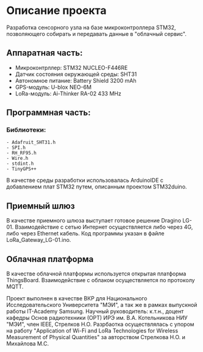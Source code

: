 # Описание проекта
Разработка сенсорного узла на базе микроконтроллера STM32, позволяющего собирать и передавать данные в "облачный сервис".
## Аппаратная часть:
  - Микроконтрллер: STM32 NUCLEO-F446RE
  - Датчик состояния окружающей среды: SHT31
  - Автономное питание: Battery Shield 3200 mAh
  - GPS-модуль: U-blox NEO-6M
  - LoRa-модуль: Ai-Thinker RA-02 433 MHz
## Программная часть:
  ### Библиотеки:
    - Adafruit_SHT31.h
    - SPI.h
    - RH_RF95.h
    - Wire.h
    - stdint.h
    - TinyGPS++
 В качестве среды разработки использовалась ArduinoIDE с добавлением плат STM32 путем, описанным проектом STM32duino. 
 
 ## Приемный шлюз
 В качестве приемного шлюза выступает готовое решение Dragino LG-01. Взаимодействие с сетью Интернет осуществляется либо через 4G, либо через Ethernet кабель. Код программы указан в файле LoRa_Gateway_LG-01.ino.
 ## Облачная платформа
 В качестве облачной платформы используется открытая платформа ThingsBoard. Взаимодействие с облаком осуществляется по протоколу MQTT.
 
 Проект выполнен в качестве ВКР для Национального Исследовательского Университета "МЭИ", а так же в рамках выпускной работы IT-Academy Samsung. Научный руководитель: к.т.н., доцент кафедры Основ радиотехники (ОРТ) ИРЭ им. В.А. Котельникова НИУ "МЭИ", член IEEE, Стрелков Н.О.
 Разрбаотка осуществлялась с упором на работу "Application of Wi-Fi and LoRa Technologies for Wireless Measurement of Physical Quantities" за авторством Стрелкова Н.О. и Михайлова М.С.

